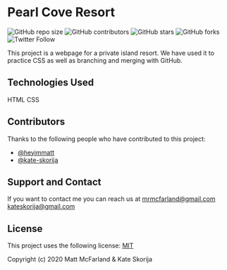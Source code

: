 # Pearl Cove Resort

<!--- These are examples. See https://shields.io for others or to customize this set of shields. You might want to include dependencies, project status and licence info here --->
![GitHub repo size](https://img.shields.io/github/repo-size/kate-skorija/Private-Island)
![GitHub contributors](https://img.shields.io/github/contributors/kate-skorija/Private-Island)
![GitHub stars](https://img.shields.io/github/stars/kate-skorija/Private-Island?style=social)
![GitHub forks](https://img.shields.io/github/forks/kate-skorija/Private-Island?style=social)
![Twitter Follow](https://img.shields.io/twitter/follow/kate-skorija?style=social)

This project is a webpage for a private island resort. We have used it to practice CSS as well as branching and merging with GitHub.

## Technologies Used
HTML
CSS

## Contributors

Thanks to the following people who have contributed to this project:

* [@heyimmatt](https://github.com/heyimmatt)
* [@kate-skorija](https://github.com/kate-skorija)

## Support and Contact

If you want to contact me you can reach us at <mrmcfarland@gmail.com>
<kateskorija@gmail.com>

## License

This project uses the following license: [MIT](https://opensource.org/licenses/MIT)

Copyright (c) 2020 Matt McFarland & Kate Skorija
